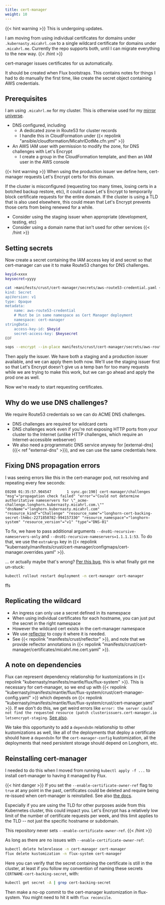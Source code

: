 ```yaml
---
title: cert-manager
weight: 10
---
```


{{< hint warning >}}
This is undergoing updates.

I am moving from using individual certificates for domains under `.kubernasty.micahrl.com`
to a single wildcard certificate for domains under `.micahrl.me`.
Currently the repo supports both, until I can migrate everything to the new way.
{{< /hint >}}

cert-manager issues certificates for us automatically.

It should be created when Flux bootstraps.
This contains notes for things I had to do manually the first time,
like create the secret object containing AWS credentials.

## Prerequisites

I am using `.micahrl.me` for my cluster.
This is otherwise used for my [mirror universe](https://com.micahrl.me).

* DNS configured, including
    * A dedicated zone in Route53 for cluster records
    * I handle this in CloudFormation under {{< repolink "ansible/cloudformation/MicahrlDotMe.cfn.yml" >}}
* An AWS IAM user with permission to modify the zone, for DNS challenges with Let's Encrypt
    * I create a group in the CloudFormation template, and then an IAM user in the AWS console

{{< hint warning >}}
When using the production issuer we define here,
cert-manager requests Let's Encrypt certs for this domain.

If the cluster is misconfigured (requesting too many times, losing certs in a botched backup restore, etc),
it could cause Let's Encrypt to temporarily block certificate requests for the entire domain.
If the cluster is using a TLD that is also used elsewhere,
this could mean that Let's Encrypt prevents those certs from being renewed for a while.

* Consider using the staging issuer when appropriate (development, testing, etc)
* Consider using a domain name that isn't used for other services
{{< /hint >}}

## Setting secrets

Now create a secret containing the IAM access key id and secret
so that cert-manager can use it to make Route53 changes for DNS challenges.

```sh
keyid=xxxx
keysecret=yyyy

cat >manifests/crust/cert-manager/secrets/aws-route53-credential.yaml <<EOF
kind: Secret
apiVersion: v1
type: Opaque
metadata:
    name: aws-route53-credential
    # Must be in same namespace as Cert Manager deployment
    namespace: cert-manager
stringData:
    access-key-id: $keyid
    secret-access-key: $keysecret
EOF

sops --encrypt --in-place manifests/crust/cert-manager/secrets/aws-route53-credential.yaml
```

Then apply the issuer.
We have both a staging and a production issuer available,
and we can apply them both now.
We'll use the staging issuer first so that Let's Encrypt doesn't give us a temp ban for too many requests
while we are trying to make this work,
but we can go ahead and apply the prod one as well.

Now we're ready to start requesting certificates.

## Why do we use DNS challenges?

We require Route53 credentials so we can do ACME DNS challenges.

* DNS challenges are required for wildcard certs
* DNS challenges work even if you're not exposing HTTP ports from your cluster to the Internet
  (unlike HTTP challenges, which require an Internet-accessible webserver)
* We also need a programmatic DNS service anyway for
  [external-dns]({{< ref "external-dns" >}}),
  and we can use the same credentials here.

## Fixing DNS propagation errors

I was seeing errors like this in the cert-manager pod,
not resolving and repeating every few seconds:

```text
E0208 01:35:57.904547       1 sync.go:190] cert-manager/challenges "msg"="propagation check failed" "error"="Could not determine authoritative nameservers for \"_acme-challenge.longhorn.kubernasty.micahrl.com.\"" "dnsName"="longhorn.kubernasty.micahrl.com" "resource_kind"="Challenge" "resource_name"="longhorn-cert-backing-secret-lhmbc-2271850782-994157330" "resource_namespace"="longhorn-system" "resource_version"="v1" "type"="DNS-01"
```

To fix, we have to pass additional arguments `--dns01-recursive-nameservers-only` and `--dns01-recursive-nameservers=1.1.1.1:53`.
To do that, we use the `extraArgs` key in
{{< repolink "kubernasty/manifests/crust/cert-manager/configmaps/cert-manager.overrides.yaml" >}}.

... or actually maybe that's wrong?
[Per this bug](https://github.com/cert-manager/cert-manager/issues/2741),
this is what finally got me un-stuck:

```sh
kubectl rollout restart deployment -n cert-manager cert-manager
```

ffs

## Replicating the wildcard

* An ingress can only use a secret defined in its namespace
* When using individual certificates for each hostname, you can just put the secret in the right namespace
* However the wildcard cert exists in the cert-manager namespace
* We use [reflector](https://github.com/emberstack/kubernetes-reflector) to copy it where it is needed.
* See {{< repolink "manifests/crust/reflector" >}},
  and note that we provide reflector annotations in
  {{< repolink "manifests/crust/cert-manager/certificates/micahrl.me.cert.yaml" >}}.

## A note on dependencies

Flux can represent dependency relationship for kustomizations in
{{< repolink "kubernasty/manifests/mantle/flux/flux-system" >}}.
This is necessary for cert-manager,
so we end up with
{{< repolink "kubernasty/manifests/mantle/flux/flux-system/crust/cert-manager-config.yaml" >}} which depends on
{{< repolink "kubernasty/manifests/mantle/flux/flux-system/crust/cert-manager.yaml" >}}.
If we don't do this, we get weird errors like
`error: the server could not find the requested resource (patch clusterissuers.cert-manager.io letsencrypt-staging`.
[See also](https://github.com/fluxcd/flux2/discussions/1944).

We take this opportunity to add a `dependsOn` relationship to other kustomizations as well,
like all of the deployments that deploy a certificate should have a `dependsOn`
for the `cert-manager-config` kustomization,
all the deployments that need persistent storage should depend on Longhorn, etc.

## Reinstalling cert-manager

I needed to do this when I moved from running `kubectl apply -f ...` to install cert-manager
to having it managed by Flux.

{{< hint danger >}}
If you set the `--enable-certificate-owner-ref` flag to `true` at any point in the past,
certificates could be deleted and require being re-issued when cert-manager is reinstalled.
See also [the docs](https://cert-manager.io/docs/installation/upgrading/#reinstalling-cert-manager).

Especially if you are using the TLD for other purposes aside from this Kubernetes cluster,
this could impact you.
Let's Encrypt has a relatively low limit of the number of certificate requests per week,
and this limit applies to the TLD -- not just the specific hostname or subdomain.

This repository never sets `--enable-certificate-owner-ref`.
{{< /hint >}}

As long as there are no issues with `--enable-certificate-owner-ref`:

```sh
kubectl delete helmrelease -n cert-manager cert-manager
flux delete kustomization -n flux-system cert-manager
```

Here you can verify that the secret containing the certificate is still in the cluster,
at least if you follow my convention of naming these secrets `CERTNAME-cert-backing-secret`, with:

```sh
kubectl get secret -A | grep cert-backing-secret
```

Then make a no-op commit to the cert-manager kustomization in flux-system.
You might need to hit it with `flux reconcile`.
